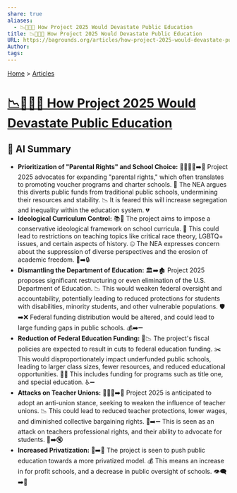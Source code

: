 ```yaml
---
share: true
aliases:
  - 📉🍎🔥🚫 How Project 2025 Would Devastate Public Education
title: 📉🍎🔥🚫 How Project 2025 Would Devastate Public Education
URL: https://bagrounds.org/articles/how-project-2025-would-devastate-public-education
Author: 
tags: 
---
```

[Home](../index.md) > [Articles](./index.md)  
# [📉🍎🔥🚫 How Project 2025 Would Devastate Public Education](https://www.nea.org/nea-today/all-news-articles/how-project-2025-would-devastate-public-education)  
## 🤖 AI Summary  
* **Prioritization of "Parental Rights" and School Choice:** 👨‍👩‍👧‍👦➡️🏫 Project 2025 advocates for expanding "parental rights," which often translates to promoting voucher programs and charter schools. 💸 The NEA argues this diverts public funds from traditional public schools, undermining their resources and stability. 📉 It is feared this will increase segregation and inequality within the education system. 💔  
* **Ideological Curriculum Control:** 📚🚫 The project aims to impose a conservative ideological framework on school curricula. 📜 This could lead to restrictions on teaching topics like critical race theory, LGBTQ+ issues, and certain aspects of history. 🤐 The NEA expresses concern about the suppression of diverse perspectives and the erosion of academic freedom. 🗽➡️🔒  
* **Dismantling the Department of Education:** 🏛️➡️🏚️ Project 2025 proposes significant restructuring or even elimination of the U.S. Department of Education. 📉 This would weaken federal oversight and accountability, potentially leading to reduced protections for students with disabilities, minority students, and other vulnerable populations. 🛡️➡️❌ Federal funding distribution would be altered, and could lead to large funding gaps in public schools. 💰➡️➖  
* **Reduction of Federal Education Funding:** 💸📉 The project's fiscal policies are expected to result in cuts to federal education funding. ✂️ This would disproportionately impact underfunded public schools, leading to larger class sizes, fewer resources, and reduced educational opportunities. 🏫➖ This includes funding for programs such as title one, and special education. ♿➖  
* **Attacks on Teacher Unions:** 🧑‍🏫✊➡️🚫 Project 2025 is anticipated to adopt an anti-union stance, seeking to weaken the influence of teacher unions. 📉 This could lead to reduced teacher protections, lower wages, and diminished collective bargaining rights. 💼➡️➖ This is seen as an attack on teachers professional rights, and their ability to advocate for students. 📣➡️🔇  
* **Increased Privatization:** 🏫➡️🏢 The project is seen to push public education towards a more privatized model. 💰 This means an increase in for profit schools, and a decrease in public oversight of schools. 👁️‍🗨️➡️🙈